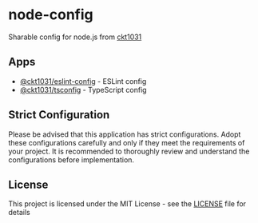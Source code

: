 # node-config

Sharable config for node.js from [ckt1031](https://github.com/ckt1031)

## Apps

- [@ckt1031/eslint-config](apps/eslint-config/) - ESLint config
- [@ckt1031/tsconfig](apps/tsconfig/) - TypeScript config

## Strict Configuration

Please be advised that this application has strict configurations. Adopt these configurations carefully and only if they meet the requirements of your project. It is recommended to thoroughly review and understand the configurations before implementation.

## License

This project is licensed under the MIT License - see the [LICENSE](./LICENSE) file for details
